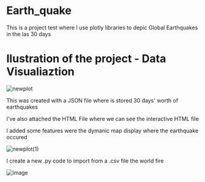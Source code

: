# Earth_quake
This is a project test where I use plotly libraries to depic Global Earthquakes in the las 30 days

# Ilustration of the project - Data Visualiaztion

![newplot](https://user-images.githubusercontent.com/118706576/208999218-e3e81ad7-66f7-4cd3-bb9d-a57a77703ca8.png)

This was created with a JSON file where is stored 30 days' worth of earthquakes

I've also attached the HTML File where we can see the interactive HTML file


I added some features were the dymanic map display where the earthquake occured

![newplot(1)](https://user-images.githubusercontent.com/118706576/209017676-b94c6b01-bde8-42ce-af72-651f368e6fec.png)

I create a new .py code to import from a .csv file the world fire

![image](https://user-images.githubusercontent.com/118706576/209022906-8d9faf6a-b7cb-4de5-81af-bd5625bc8d13.png)


